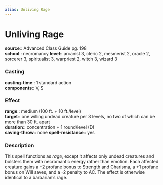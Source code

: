 ```yaml
---
alias: Unliving Rage
---
```


# Unliving Rage 

**source**:: Advanced Class Guide pg. 198  
**school**:: necromancy
**level**:: arcanist 3, cleric 2, mesmerist 2, oracle 2, sorcerer 3, spiritualist 3, warpriest 2, witch 3, wizard 3

### Casting 

**casting-time**:: 1 standard action  
**components**:: V, S

### Effect 

**range**:: medium (100 ft. + 10 ft./level)  
**target**:: one willing undead creature per 3 levels, no two of which can be more than 30 ft. apart  
**duration**:: concentration + 1 round/level (D)  
**saving-throw**:: none
**spell-resistance**:: yes

### Description 

This spell functions as *rage*, except it affects only undead creatures and bolsters them with necromantic energy rather than emotion. Each affected creature gains a +2 profane bonus to Strength and Charisma, a +1 profane bonus on Will saves, and a -2 penalty to AC. The effect is otherwise identical to a barbarian’s rage.
